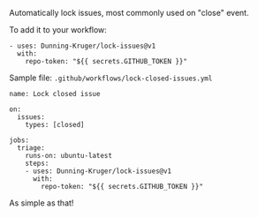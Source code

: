 Automatically lock issues, most commonly used on "close" event.

To add it to your workflow:

    - uses: Dunning-Kruger/lock-issues@v1
      with:
        repo-token: "${{ secrets.GITHUB_TOKEN }}"
        
Sample file: `.github/workflows/lock-closed-issues.yml`

    name: Lock closed issue

    on: 
      issues:
        types: [closed]

    jobs:
      triage:
        runs-on: ubuntu-latest
        steps:
        - uses: Dunning-Kruger/lock-issues@v1
          with:
            repo-token: "${{ secrets.GITHUB_TOKEN }}"
        
As simple as that!
